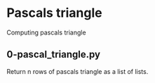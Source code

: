 # Pascals triangle
Computing pascals triangle


## 0-pascal_triangle.py
Return n rows of pascals triangle as a list of lists.

